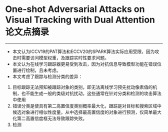 # One-shot Adversarial Attacks on Visual Tracking with Dual Attention 论文点摘录
***
- 本文认为ICCV19的PAT算法和ECCV20的SPARK算法实际应用受限，因为攻击时需要访问模型权重，及跟踪实时性要求问题。
- 本文认为在线学习跟踪器更易受到攻击，因为对抗信息导致模型功能在错误位置进行绘制，且未考虑。
- 本文考虑了跟踪与检测分类的差异：
1. 目标跟踪无法预知被跟踪对象的类别，即无法离线学习预先扰动像素值的机制，也不能生成一般的类级对抗扰动，这些通常在针对分类和检测的攻击算法中使用
2. 错误分类是使具有第二高置信度类别概率最大化，跟踪是对目标和搜索区域中候选对象进行相似性度量，从中选择最高置信度的对象进行预测，仅简单最大化第二高置信度框无法导致跟踪失败。
3. 检测



